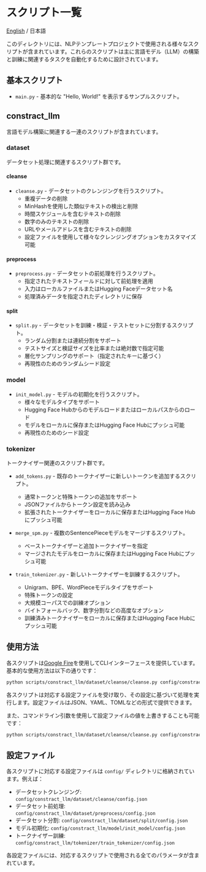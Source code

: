 # スクリプト一覧

[English](README.md) / 日本語

このディレクトリには、NLPテンプレートプロジェクトで使用される様々なスクリプトが含まれています。これらのスクリプトは主に言語モデル（LLM）の構築と訓練に関連するタスクを自動化するために設計されています。

## 基本スクリプト

- `main.py` - 基本的な "Hello, World!" を表示するサンプルスクリプト。

## constract_llm

言語モデル構築に関連する一連のスクリプトが含まれています。

### dataset

データセット処理に関連するスクリプト群です。

#### cleanse

- `cleanse.py` - データセットのクレンジングを行うスクリプト。
  - 重複データの削除
  - MinHashを使用した類似テキストの検出と削除
  - 時間スケジュールを含むテキストの削除
  - 数字のみのテキストの削除
  - URLやメールアドレスを含むテキストの削除
  - 設定ファイルを使用して様々なクレンジングオプションをカスタマイズ可能

#### preprocess

- `preprocess.py` - データセットの前処理を行うスクリプト。
  - 指定されたテキストフィールドに対して前処理を適用
  - 入力はローカルファイルまたはHugging Faceデータセット名
  - 処理済みデータを指定されたディレクトリに保存

#### split

- `split.py` - データセットを訓練・検証・テストセットに分割するスクリプト。
  - ランダム分割または連続分割をサポート
  - テストサイズと検証サイズを比率または絶対数で指定可能
  - 層化サンプリングのサポート（指定されたキーに基づく）
  - 再現性のためのランダムシード設定

### model

- `init_model.py` - モデルの初期化を行うスクリプト。
  - 様々なモデルタイプをサポート
  - Hugging Face Hubからのモデルロードまたはローカルパスからのロード
  - モデルをローカルに保存またはHugging Face Hubにプッシュ可能
  - 再現性のためのシード設定

### tokenizer

トークナイザー関連のスクリプト群です。

- `add_tokens.py` - 既存のトークナイザーに新しいトークンを追加するスクリプト。
  - 通常トークンと特殊トークンの追加をサポート
  - JSONファイルからトークン設定を読み込み
  - 拡張されたトークナイザーをローカルに保存またはHugging Face Hubにプッシュ可能

- `merge_spm.py` - 複数のSentencePieceモデルをマージするスクリプト。
  - ベーストークナイザーと追加トークナイザーを指定
  - マージされたモデルをローカルに保存またはHugging Face Hubにプッシュ可能

- `train_tokenizer.py` - 新しいトークナイザーを訓練するスクリプト。
  - Unigram、BPE、WordPieceモデルタイプをサポート
  - 特殊トークンの設定
  - 大規模コーパスでの訓練オプション
  - バイトフォールバック、数字分割などの高度なオプション
  - 訓練済みトークナイザーをローカルに保存またはHugging Face Hubにプッシュ可能

## 使用方法

各スクリプトは[Google Fire](https://github.com/google/python-fire)を使用してCLIインターフェースを提供しています。基本的な使用方法は以下の通りです：

```bash
python scripts/constract_llm/dataset/cleanse/cleanse.py config/constract_llm/dataset/cleanse/config.json
```

各スクリプトは対応する設定ファイルを受け取り、その設定に基づいて処理を実行します。設定ファイルはJSON、YAML、TOMLなどの形式で提供できます。

また、コマンドライン引数を使用して設定ファイルの値を上書きすることも可能です：

```bash
python scripts/constract_llm/dataset/cleanse/cleanse.py config/constract_llm/dataset/cleanse/config.json --do_deduplicate=False
```

## 設定ファイル

各スクリプトに対応する設定ファイルは `config/` ディレクトリに格納されています。例えば：

- データセットクレンジング: `config/constract_llm/dataset/cleanse/config.json`
- データセット前処理: `config/constract_llm/dataset/preprocess/config.json`
- データセット分割: `config/constract_llm/dataset/split/config.json`
- モデル初期化: `config/constract_llm/model/init_model/config.json`
- トークナイザー訓練: `config/constract_llm/tokenizer/train_tokenizer/config.json`

各設定ファイルには、対応するスクリプトで使用される全てのパラメータが含まれています。
